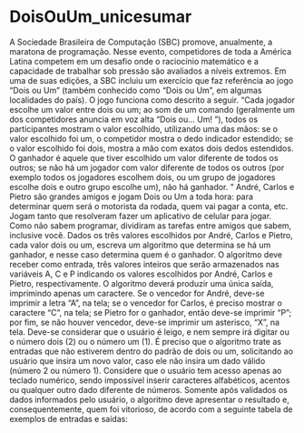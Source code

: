 # DoisOuUm_unicesumar

A Sociedade Brasileira de Computação (SBC) promove, anualmente, a maratona de programação. Nesse evento, competidores de toda a América Latina competem em um desafio onde o raciocínio matemático e a capacidade de trabalhar sob pressão são avaliados a níveis extremos.
Em uma de suas edições, a SBC incluiu um exercício que faz referência ao jogo “Dois ou Um” (também conhecido como “Dois ou Um”, em algumas localidades do país). O jogo funciona como descrito a seguir.
“Cada jogador escolhe um valor entre dois ou um; ao som de um comando (geralmente um dos competidores anuncia em voz alta “Dois ou... Um! ”), todos os participantes mostram o valor escolhido, utilizando uma das mãos: se o valor escolhido foi um, o competidor mostra o dedo indicador estendido; se o valor escolhido foi dois, mostra a mão com exatos dois dedos estendidos. O ganhador é aquele que tiver escolhido um valor diferente de todos os outros; se não há um jogador com valor diferente de todos os outros (por exemplo todos os jogadores escolhem dois, ou um grupo de jogadores escolhe dois e outro grupo escolhe um), não há ganhador. ”
André, Carlos e Pietro são grandes amigos e jogam Dois ou Um a toda hora: para determinar quem será o motorista da rodada, quem vai pagar a conta, etc. Jogam tanto que resolveram fazer um aplicativo de celular para jogar. Como não sabem programar, dividiram as tarefas entre amigos que sabem, inclusive você. Dados os três valores escolhidos por André, Carlos e Pietro, cada valor dois ou um, escreva um algoritmo que determina se há um ganhador, e nesse caso determina quem é o ganhador.
O algoritmo deve receber como entrada, três valores inteiros que serão armazenados nas variáveis A, C e P indicando os valores escolhidos por André, Carlos e Pietro, respectivamente.
O algoritmo deverá produzir uma única saída, imprimindo apenas um caractere. Se o vencedor for André, deve-se imprimir a letra “A”, na tela; se o vencedor for Carlos, é preciso mostrar o caractere “C”, na tela; se Pietro for o ganhador, então deve-se imprimir “P”; por fim, se não houver vencedor, deve-se imprimir um asterisco, “X”, na tela.
Deve-se considerar que o usuário é leigo, e nem sempre irá digitar ou o número dois (2) ou o número um (1). É preciso que o algoritmo trate as entradas que não estiverem dentro do padrão de dois ou um, solicitando ao usuário que insira um novo valor, caso ele não insira um dado válido (número 2 ou número 1). Considere que o usuário tem acesso apenas ao teclado numérico, sendo impossível inserir caracteres alfabéticos, acentos ou qualquer outro dado diferente de números.
Somente após validados os dados informados pelo usuário, o algoritmo deve apresentar o resultado e, consequentemente, quem foi vitorioso, de acordo com a seguinte tabela de exemplos de entradas e saídas:
